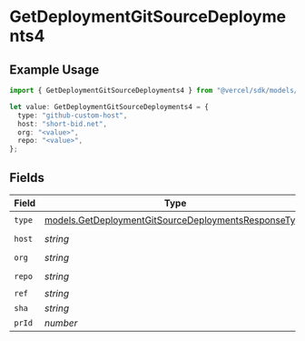 # GetDeploymentGitSourceDeployments4

## Example Usage

```typescript
import { GetDeploymentGitSourceDeployments4 } from "@vercel/sdk/models/getdeploymentop.js";

let value: GetDeploymentGitSourceDeployments4 = {
  type: "github-custom-host",
  host: "short-bid.net",
  org: "<value>",
  repo: "<value>",
};
```

## Fields

| Field                                                                                                              | Type                                                                                                               | Required                                                                                                           | Description                                                                                                        |
| ------------------------------------------------------------------------------------------------------------------ | ------------------------------------------------------------------------------------------------------------------ | ------------------------------------------------------------------------------------------------------------------ | ------------------------------------------------------------------------------------------------------------------ |
| `type`                                                                                                             | [models.GetDeploymentGitSourceDeploymentsResponseType](../models/getdeploymentgitsourcedeploymentsresponsetype.md) | :heavy_check_mark:                                                                                                 | N/A                                                                                                                |
| `host`                                                                                                             | *string*                                                                                                           | :heavy_check_mark:                                                                                                 | N/A                                                                                                                |
| `org`                                                                                                              | *string*                                                                                                           | :heavy_check_mark:                                                                                                 | N/A                                                                                                                |
| `repo`                                                                                                             | *string*                                                                                                           | :heavy_check_mark:                                                                                                 | N/A                                                                                                                |
| `ref`                                                                                                              | *string*                                                                                                           | :heavy_minus_sign:                                                                                                 | N/A                                                                                                                |
| `sha`                                                                                                              | *string*                                                                                                           | :heavy_minus_sign:                                                                                                 | N/A                                                                                                                |
| `prId`                                                                                                             | *number*                                                                                                           | :heavy_minus_sign:                                                                                                 | N/A                                                                                                                |